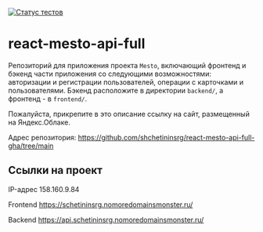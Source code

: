 [![Статус тестов](../../actions/workflows/tests.yml/badge.svg)](../../actions/workflows/tests.yml)

# react-mesto-api-full
Репозиторий для приложения проекта `Mesto`, включающий фронтенд и бэкенд части приложения со следующими возможностями: авторизации и регистрации пользователей, операции с карточками и пользователями. Бэкенд расположите в директории `backend/`, а фронтенд - в `frontend/`. 
  
Пожалуйста, прикрепите в это описание ссылку на сайт, размещенный на Яндекс.Облаке.

Адрес репозитория: https://github.com/shchetininsrg/react-mesto-api-full-gha/tree/main

## Ссылки на проект

IP-адрес 158.160.9.84

Frontend https://schetininsrg.nomoredomainsmonster.ru/

Backend https://api.schetininsrg.nomoredomainsmonster.ru/
